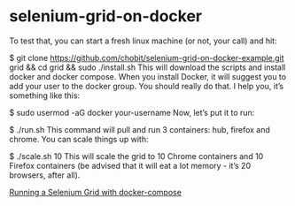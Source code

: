# selenium-grid-on-docker

To test that, you can start a fresh linux machine (or not, your call) and hit:

$ git clone https://github.com/chobit/selenium-grid-on-docker-example.git grid && cd grid && sudo ./install.sh
This will download the scripts and install docker and docker compose.
When you install Docker, it will suggest you to add your user to the docker group. You should really do that. I help you, it’s something like this:

$ sudo usermod -aG docker your-username
Now, let’s put it to run:

$ ./run.sh
This command will pull and run 3 containers: hub, firefox and chrome. You can scale things up with:

$ ./scale.sh 10
This will scale the grid to 10 Chrome containers and 10 Firefox containers (be advised that it will eat a lot memory - it’s 20 browsers, after all).

[Running a Selenium Grid with docker-compose](http://carlosbecker.com/posts/selenium-grid-docker-compose)
